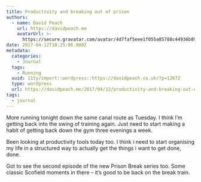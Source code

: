 ```yaml
---
title: Productivity and breaking out of prison
authors:
  - name: David Peach
    url: https://davidpeach.me
    avatarUrl: >-
      https://secure.gravatar.com/avatar/4d7faf5eee1f055a85788c44936b8995eaab6dfb004e7854ec747ccb272e91ee?s=96&d=mm&r=g
date: 2017-04-12T18:25:06.000Z
metadata:
  categories:
    - Journal
  tags:
    - Running
  uuid: 11ty/import::wordpress::https://davidpeach.co.uk/?p=12672
  type: wordpress
  url: https://davidpeach.me/2017/04/12/productivity-and-breaking-out-of-prison/
tags:
  - journal
---
```

More running tonight down the same canal route as Tuesday. I think I’m getting back into the swing of training again. Just need to start making a habit of getting back down the gym three evenings a week.

Been looking at productivity tools today too. I think i need to start organising my life in a structured way to actually get the things i want to get done, done.

Got to see the second episode of the new Prison Break series too. Some classic Scofield moments in there – it’s good to be back on the break train.